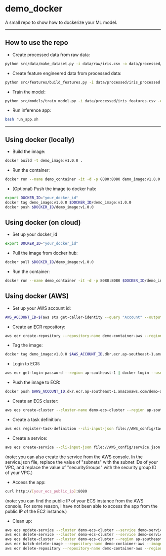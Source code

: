 # demo_docker

A small repo to show how to dockerize your ML model.

---
## How to use the repo

- Create processed data from raw data:

```bash
python src/data/make_dataset.py -i data/raw/iris.csv -o data/processed/iris_processed.csv
```

- Create feature engineered data from processed data:

```bash
python src/features/build_features.py -i data/processed/iris_processed.csv -o data/processed/iris_features.csv
```

- Train the model:

```bash
python src/models/train_model.py -i data/processed/iris_features.csv -o models/iris_model.pkl
```

- Run inference app:

```bash
bash run_app.sh
```

---
## Using docker (locally)

- Build the image:

```bash
docker build -t demo_image:v1.0.0 .
```

- Run the container:

```bash
docker run --name demo_container -it -d -p 8080:8080 demo_image:v1.0.0
```

- (Optional) Push the image to docker hub:

```bash
export DOCKER_ID="your_docker_id"
docker tag demo_image:v1.0.0 $DOCKER_ID/demo_image:v1.0.0
docker push $DOCKER_ID/demo_image:v1.0.0
```

## Using docker (on cloud)

- Set up your docker_id
```bash
export DOCKER_ID="your_docker_id"
```

- Pull the image from docker hub:

```bash
docker pull $DOCKER_ID/demo_image:v1.0.0
```

- Run the container:

```bash
docker run --name demo_container -it -d -p 8080:8080 $DOCKER_ID/demo_image:v1.0.0
```

## Using docker (AWS)

- Set up your AWS account id:

```bash
AWS_ACCOUNT_ID=$(aws sts get-caller-identity --query "Account" --output text)
```

- Create an ECR repository:

```bash
aws ecr create-repository --repository-name demo-container-aws --region ap-southeast-1
```

- Tag the image:

```bash
docker tag demo_image:v1.0.0 $AWS_ACCOUNT_ID.dkr.ecr.ap-southeast-1.amazonaws.com/demo-aws-repo:v1.0.0
```

- Login to ECR:

```bash
aws ecr get-login-password --region ap-southeast-1 | docker login --username AWS --password-stdin $AWS_ACCOUNT_ID.dkr.ecr.ap-southeast-1.amazonaws.com
```

- Push the image to ECR:

```bash
docker push $AWS_ACCOUNT_ID.dkr.ecr.ap-southeast-1.amazonaws.com/demo-aws-repo:v1.0.0
```

- Create an ECS cluster:

```bash
aws ecs create-cluster --cluster-name demo-ecs-cluster --region ap-southeast-1
```

- Create a task definition:

```bash
aws ecs register-task-definition --cli-input-json file://AWS_config/task_definition.json --region ap-southeast-1
```

- Create a service:

```bash
aws ecs create-service --cli-input-json file://AWS_config/service.json --region ap-southeast-1
```

(note: you can also create the service from the AWS console. In the service.json file, replace the value of "subnets" with the subnet IDs of your VPC, and replace the value of "securityGroups" with the security group ID of your VPC.)

- Access the app:

```bash
curl http://[your_ecs_public_ip]:8080
```

(note: you can find the public IP of your ECS instance from the AWS console. For some reason, I have not been able to access the app from the public IP of the EC2 instance.)

- Clean up:

```bash
aws ecs update-service --cluster demo-ecs-cluster --service demo-service --desired-count 0 --region ap-southeast-1
aws ecs delete-service --cluster demo-ecs-cluster --service demo-service --region ap-southeast-1
aws ecs delete-cluster --cluster demo-ecs-cluster --region ap-southeast-1
aws ecr batch-delete-image --repository-name demo-container-aws --image-ids imageTag=v1.0.0 --region ap-southeast-1
aws ecr delete-repository --repository-name demo-container-aws --region ap-southeast-1
```
